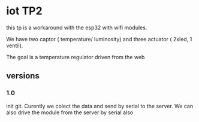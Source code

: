 # iot TP2 

this tp is a workaround with the esp32 with wifi modules.

We have two captor ( temperature/ luminosity) and three actuator ( 2xled, 1 ventil).

The goal is a temperature regulator driven from the web 

## versions 

### 1.0 
init git. 
Curently we colect the data and send by serial to the server. We can also drive the module from the server by serial also


